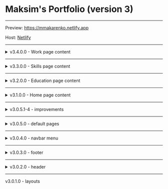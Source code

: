 # Maksim's Portfolio (version 3)

<hr/>

Preview: https://mmakarenko.netlify.app

Host: [Netlify](https://netlify.com)

<hr/>

<details>
<summary>v3.4.0.0 - Work page content</summary>
<ul>
    <li>v3.4.4.0 - Fill with data.</li>
        <ul>
            <li>v3.4.7.0 - Klika Tech.</li>
            <li>v3.4.6.0 - iTechArt Group.</li>
            <li>v3.4.5.0 - Zavod Promburvod.</li>
        </ul>
    <li>v3.4.3.0 - Add details content to work store.</li>
    <li>v3.4.3.2 - Add details to work store.</li>
    <li>v3.4.3.1 - Add zustand work store.</li>
    <li>v3.4.2.1 - Add preview for work details.</li>
    <li>v3.4.1.1 - Add tabs components for work list & details.</li>
</ul>
</details>

<hr/>

<details>
<summary>v3.3.0.0 - Skills page content</summary>
<ul>
    <li>v3.3.3.0 - Add default component for non-content page.</li>
    <li>v3.3.2.6 - View skills items.</li>
    <li>v3.3.1.0 - Add skills params, images, default page component.</li>
</ul>
</details>

<hr/>

<details>
<summary>v3.2.0.0 - Education page content</summary>
<ul>
    <li>v3.2.3.3 - Moved unnecessary components to Education Content</li>
    <li>v3.2.3.2 - Add Education details page/dialog</li>
    <li>v3.2.3.1 - Update timeout for opened dialog</li>
    <li>v3.2.3.0 - Add controllable timeout for carousel</li>
    <li>v3.2.2.0 - Add education places</li>
    <li>v3.2.1.0 - Create carousel</li>
    <li>v3.2.0.1 - small fixes</li>
</ul>
</details>

<hr/>

<details>
<summary>v3.1.0.0 - Home page content</summary>
<ul>
    <li>Create UI card</li>
    <li>Animate card appearance</li>
    <li>Add Minsk time and photo from left side of card</li>
    <li>
<p>Content section:</p>
<ul>
    <li>
    <p>Header</p>
        <ul>
            <li>Years of experience</li>
            <li>Location</li>
            <li>Birthday</li>
        </ul>
    </li>
    <li>
        <p>Inner content</p>
        <ul>
            <li>Fill with text</li>
        </ul>
    </li>
    <li>
        <p>Hobbies</p>
        <ul>
            <li>Create animated bg</li>
            <li>Hobbies mini-cards</li>
        </ul>
    </li>
</ul>
</li>
</ul>
</details>

<hr/>

<details>
<summary>v3.0.5.1-4 - improvements</summary>
<ul>
<li>Make some components dynamic imported</li>
<li>Fixes for bg music play</li>
<li>Removed local fonts because of weird behavior on prod</li>
</ul>
</details>

<hr/>

<details>
<summary>v3.0.5.0 - default pages</summary>
<ul>
<li>Extend list of pages with primary color and footer bg</li>
<li>Added page bg images</li>
<li>Create page template</li>
</ul>
</details>

<hr/>

<details>
<summary>v3.0.4.0 - navbar menu</summary>
<ul>
<li>List of pages</li>
<li>Navbar menu</li>
</ul>
</details>

<hr/>

<details>
<summary>v3.0.3.0 - footer</summary>
<ul>
<li>Running line</li>
<li>Footer main content</li>
<li>Resume download button</li>
</ul>
</details>

<hr/>

<details>
<summary>v3.0.2.0 - header</summary>
<ul>
<li>Logo</li>
<li>Home button</li>
<li>Info button with dialog</li>
<li>Social buttons without GitHub</li>
<li>GitHub button</li>
<li>Bg music button</li>
</ul>
</details>
<hr/>
v3.0.1.0 - layouts